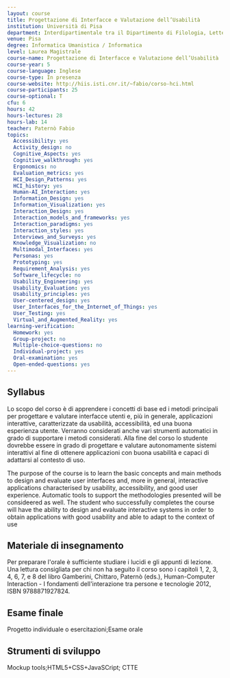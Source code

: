 ```yaml
---
layout: course
title: Progettazione di Interfacce e Valutazione dell’Usabilità
institution: Università di Pisa
department: Interdipartimentale tra il Dipartimento di Filologia, Letteratura e Linguistica ed il Dipartimento di Informatica
venue: Pisa
degree: Informatica Umanistica / Informatica
level: Laurea Magistrale
course-name: Progettazione di Interfacce e Valutazione dell’Usabilità
course-year: 5
course-language: Inglese
course-type: In presenza
course-website: http://hiis.isti.cnr.it/~fabio/corso-hci.html
course-participants: 25
course-optional: T
cfu: 6
hours: 42
hours-lectures: 28
hours-lab: 14
teacher: Paternò Fabio
topics: 
  Accessibility: yes 
  Activity_design: no 
  Cognitive_Aspects: yes 
  Cognitive_walkthrough: yes 
  Ergonomics: no 
  Evaluation_metrics: yes 
  HCI_Design_Patterns: yes 
  HCI_history: yes 
  Human-AI_Interaction: yes 
  Information_Design: yes 
  Information_Visualization: yes 
  Interaction_Design: yes 
  Interaction_models_and_frameworks: yes 
  Interaction_paradigms: yes 
  Interaction_styles: yes 
  Interviews_and_Surveys: yes 
  Knowledge_Visualization: no 
  Multimodal_Interfaces: yes 
  Personas: yes 
  Prototyping: yes 
  Requirement_Analysis: yes 
  Software_lifecycle: no 
  Usability_Engineering: yes 
  Usability_Evaluation: yes 
  Usability_principles: yes 
  User-centered_design: yes 
  User_Interfaces_for_the_Internet_of_Things: yes 
  User_Testing: yes 
  Virtual_and_Augmented_Reality: yes 
learning-verification: 
  Homework: yes 
  Group-project: no 
  Multiple-choice-questions: no 
  Individual-project: yes 
  Oral-examination: yes 
  Open-ended-questions: yes 
---
```



## Syllabus 
Lo scopo del corso è di apprendere i concetti di base ed i metodi principali per progettare e valutare interfacce utenti e, più in generale, applicazioni interattive, caratterizzate da usabilità, accessibilità, ed una buona esperienza utente. Verranno considerati anche vari strumenti automatici in grado di supportare i metodi considerati. Alla fine del corso lo studente dovrebbe essere in grado di progettare e valutare autonomamente sistemi interattivi al fine di ottenere applicazioni con buona usabilità e capaci di adattarsi al contesto di uso.

The purpose of the course is to learn the basic concepts and main methods to design and evaluate user interfaces and, more in general, interactive applications characterised by usability, accessibility, and good user experience. Automatic tools to support the methodologies presented will be consideered as well. The student who successfully completes the course will have the ability to design and evaluate interactive systems in order to obtain applications with good usability and able to adapt to the context of use

## Materiale di insegnamento 
Per preparare l'orale è sufficiente studiare i lucidi e gli appunti di lezione. Una lettura consigliata per chi non ha seguito il corso sono i capitoli 1, 2, 3, 4, 6, 7, e 8 del libro Gamberini, Chittaro, Paternò (eds.), Human-Computer Interaction - I fondamenti dell'interazione tra persone e tecnologie 2012, ISBN 9788871927824.

## Esame finale 
Progetto individuale o esercitazioni;Esame orale

## Strumenti di sviluppo 
Mockup tools;HTML5+CSS+JavaSCript; CTTE 
